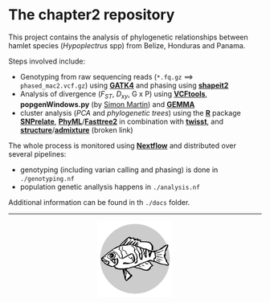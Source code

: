 # The **chapter2** repository

This project contains the analysis of phylogenetic relationships between hamlet species (*Hypoplectrus* spp) from Belize, Honduras and Panama.

Steps involved include:

- Genotyping from raw sequencing reads (`*.fq.gz` ==> `phased_mac2.vcf.gz`) using [**GATK4**](https://software.broadinstitute.org/gatk/) and phasing using [**shapeit2**](https://mathgen.stats.ox.ac.uk/genetics_software/shapeit/shapeit.html)
- Analysis of divergence (*F<sub>ST</sub>*, *D<sub>xy</sub>*, G x P) using [**VCFtools**](https://vcftools.github.io/examples.html), **popgenWindows.py** (by [Simon Martin](https://github.com/simonhmartin/genomics_general)) and [**GEMMA**](https://github.com/genetics-statistics/GEMMA)
- cluster analysis (*PCA* and *phylogenetic trees*) using the [**R**](https://cran.r-project.org/) package [**SNPrelate**](https://www.bioconductor.org/packages/release/bioc/html/SNPRelate.html), [**PhyML**](http://www.atgc-montpellier.fr/index.php?type=bn)/[**Fasttree2**](http://www.microbesonline.org/fasttree/) in combination with [**twisst**](https://github.com/simonhmartin/twisst), and [**structure**](https://web.stanford.edu/group/pritchardlab/structure.html)/[**admixture**](https://www.genetics.ucla.edu/software/admixture/index.html) (broken link)

The whole process is monitored using [**Nextflow**](https://www.nextflow.io/index.html) and distributed over several pipelines:

- genotyping (including varian calling and phasing) is done in `./genotyping.nf`
- population genetic anallysis happens in `./analysis.nf`

Additional information can be found in th `./docs` folder.

---

<center><img src="logo.svg" alt="logo" width="150"/></center>
